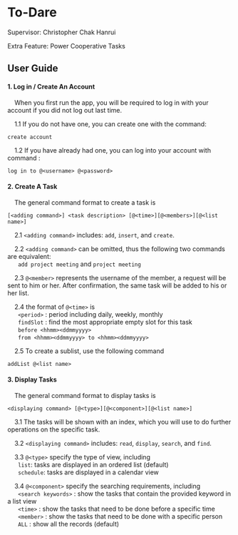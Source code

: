 To-Dare
===================


Supervisor: 	Christopher Chak Hanrui

Extra Feature: 	Power Cooperative Tasks



User Guide
-------------

#### 1. Log in / Create An Account
&nbsp;&nbsp;&nbsp;&nbsp;When you first run the app, you will be required to log in with your account if you did not log out last time.
  
&nbsp;&nbsp;&nbsp;&nbsp;1.1 If you do not have one, you can create one with the command:  
```
create account
```  
  
&nbsp;&nbsp;&nbsp;&nbsp;1.2 If you have already had one, you can log into your account with command :  
```
log in to @<username> @<password>
```  


#### 2. Create A Task  
&nbsp;&nbsp;&nbsp;&nbsp;The general command format to create a task is  
```
[<adding command>] <task description> [@<time>][@<members>][@<list name>]
```  
  
&nbsp;&nbsp;&nbsp;&nbsp;2.1 ```<adding command>``` includes: ```add```, ```insert```, and ```create```.  
  
&nbsp;&nbsp;&nbsp;&nbsp;2.2 ```<adding command>``` can be omitted, thus the following two commands are equivalent:  
&nbsp;&nbsp;&nbsp;&nbsp;&nbsp;&nbsp;```add project meeting``` and ```project meeting```  
  
&nbsp;&nbsp;&nbsp;&nbsp;2.3 ```@<member>``` represents the username of the member, a request will be sent to him or her. After confirmation, the same task will be added to his or her list.  
  
&nbsp;&nbsp;&nbsp;&nbsp;2.4 the format of ```@<time>``` is  
&nbsp;&nbsp;&nbsp;&nbsp;&nbsp;&nbsp;```<period>```	: period including daily, weekly, monthly  
&nbsp;&nbsp;&nbsp;&nbsp;&nbsp;&nbsp;```findSlot```	: find the most appropriate empty slot for this task  
&nbsp;&nbsp;&nbsp;&nbsp;&nbsp;&nbsp;```before <hhmm><ddmmyyyy>```  
&nbsp;&nbsp;&nbsp;&nbsp;&nbsp;&nbsp;```from <hhmm><ddmmyyyy> to <hhmm><ddmmyyyy>```  
  
&nbsp;&nbsp;&nbsp;&nbsp;2.5 To create a sublist, use the following command  
```
addList @<list name>
```  


#### 3. Display Tasks  
&nbsp;&nbsp;&nbsp;&nbsp;The general command format to display tasks is  
```
<displaying command> [@<type>][@<component>][@<list name>]
```  
  
&nbsp;&nbsp;&nbsp;&nbsp;3.1 The tasks will be shown with an index, which you will use to do further operations on the specific task.  
  
&nbsp;&nbsp;&nbsp;&nbsp;3.2 ```<displaying command>``` includes: ```read```, ```display```, ```search```, and ```find```.  
  
&nbsp;&nbsp;&nbsp;&nbsp;3.3 ```@<type>``` specify the type of view, including  
&nbsp;&nbsp;&nbsp;&nbsp;&nbsp;&nbsp;```list```: tasks are displayed in an ordered list (default)  
&nbsp;&nbsp;&nbsp;&nbsp;&nbsp;&nbsp;```schedule```: tasks are displayed in a calendar view  
  
&nbsp;&nbsp;&nbsp;&nbsp;3.4 ```@<component>``` specify the searching requirements, including  
&nbsp;&nbsp;&nbsp;&nbsp;&nbsp;&nbsp;```<search keywords>``` : show the tasks that contain the provided keyword in a list view  
&nbsp;&nbsp;&nbsp;&nbsp;&nbsp;&nbsp;```<time>``` : show the tasks that need to be done before a specific time  
&nbsp;&nbsp;&nbsp;&nbsp;&nbsp;&nbsp;```<member>``` : show the tasks that need to be done with a specific person  
&nbsp;&nbsp;&nbsp;&nbsp;&nbsp;&nbsp;```ALL``` : show all the records (default)  



